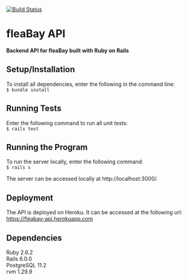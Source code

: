 [![Build Status](https://travis-ci.org/jchung722/fleaBay-api.svg?branch=master)](https://travis-ci.org/jchung722/fleaBay-api)
# fleaBay API

**Backend API for fleaBay built with Ruby on Rails**

## Setup/Installation
To install all dependencies, enter the following in the command line:  
```$ bundle install```

## Running Tests
Enter the following command to run all unit tests:   
```$ rails test```

## Running the Program
To run the server locally, enter the following command:   
```$ rails s```

The server can be accessed locally at http://localhost:3000/.

## Deployment
The API is deployed on Heroku. It can be accessed at the following url:  
https://fleabay-api.herokuapp.com

## Dependencies
Ruby 2.6.2  
Rails 6.0.0  
PostgreSQL 11.2  
rvm 1.29.9  